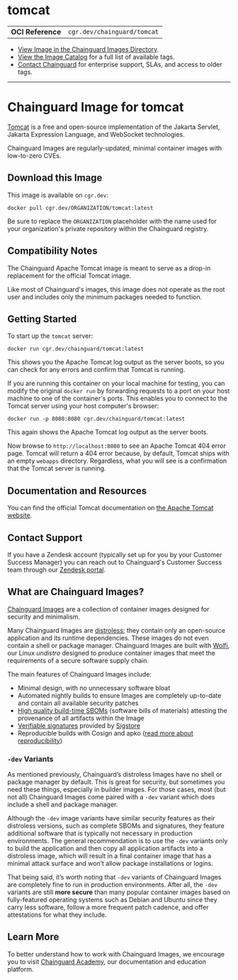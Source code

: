 <!--monopod:start-->
# tomcat
| | |
| - | - |
| **OCI Reference** | `cgr.dev/chainguard/tomcat` |


* [View Image in the Chainguard Images Directory](https://images.chainguard.dev/directory/image/tomcat/overview).
* [View the Image Catalog](https://console.chainguard.dev/images/catalog) for a full list of available tags.
* [Contact Chainguard](https://www.chainguard.dev/chainguard-images) for enterprise support, SLAs, and access to older tags.

---
<!--monopod:end-->

<!--overview:start-->
# Chainguard Image for tomcat

[Tomcat](https://tomcat.apache.org/) is a free and open-source implementation of the Jakarta Servlet, Jakarta Expression Language, and WebSocket technologies.

Chainguard Images are regularly-updated, minimal container images with low-to-zero CVEs.
<!--overview:end-->

<!--getting:start-->
## Download this Image
This image is available on `cgr.dev`:

```
docker pull cgr.dev/ORGANIZATION/tomcat:latest
```

Be sure to replace the `ORGANIZATION` placeholder with the name used for your organization's private repository within the Chainguard registry.
<!--getting:end-->

<!--body:start-->
## Compatibility Notes

The Chainguard Apache Tomcat image is meant to serve as a drop-in replacement for the official Tomcat image.

Like most of Chainguard's images, this image does not operate as the root user and includes only the minimum packages needed to function.

## Getting Started

To start up the `tomcat` server:

```shell
docker run cgr.dev/chainguard/tomcat:latest
```

This shows you the Apache Tomcat log output as the server boots, so you can check for any errors and confirm that Tomcat is running.

If you are running this container on your local machine for testing, you can modify the original `docker run` by forwarding requests to a port on your host machine to one of the container's ports. This enables you to connect to the Tomcat server using your host computer's browser:

```shell
docker run -p 8080:8080 cgr.dev/chainguard/tomcat:latest
```

This again shows the Apache Tomcat log output as the server boots.

Now browse to `http://localhost:8080` to see an Apache Tomcat 404 error page. Tomcat will return a 404 error because, by default, Tomcat ships with an empty `webapps` directory. Regardless, what you will see is a confirmation that the Tomcat server is running.


## Documentation and Resources

You can find the official Tomcat documentation on [the Apache Tomcat website](https://tomcat.apache.org/).

<!--body:end-->

## Contact Support

If you have a Zendesk account (typically set up for you by your Customer Success Manager) you can reach out to Chainguard's Customer Success team through our [Zendesk portal](https://support.chainguard.dev/hc/en-us).

## What are Chainguard Images?

[Chainguard Images](https://www.chainguard.dev/chainguard-images?utm_source=readmes) are a collection of container images designed for security and minimalism.

Many Chainguard Images are [distroless](https://edu.chainguard.dev/chainguard/chainguard-images/getting-started-distroless/); they contain only an open-source application and its runtime dependencies. These images do not even contain a shell or package manager. Chainguard Images are built with [Wolfi](https://edu.chainguard.dev/open-source/wolfi/overview), our Linux _undistro_ designed to produce container images that meet the requirements of a secure software supply chain.

The main features of Chainguard Images include:

* Minimal design, with no unnecessary software bloat
* Automated nightly builds to ensure Images are completely up-to-date and contain all available security patches
* [High quality build-time SBOMs](https://edu.chainguard.dev/chainguard/chainguard-images/working-with-images/retrieve-image-sboms/) (software bills of materials) attesting the provenance of all artifacts within the Image
* [Verifiable signatures](https://edu.chainguard.dev/chainguard/chainguard-images/working-with-images/retrieve-image-sboms/) provided by [Sigstore](https://edu.chainguard.dev/open-source/sigstore/cosign/an-introduction-to-cosign/)
* Reproducible builds with Cosign and apko ([read more about reproducibility](https://www.chainguard.dev/unchained/reproducing-chainguards-reproducible-image-builds))

### `-dev` Variants

As mentioned previously, Chainguard’s distroless Images have no shell or package manager by default. This is great for security, but sometimes you need these things, especially in builder images. For those cases, most (but not all) Chainguard Images come paired with a `-dev` variant which does include a shell and package manager.

Although the `-dev` image variants have similar security features as their distroless versions, such as complete SBOMs and signatures, they feature additional software that is typically not necessary in production environments. The general recommendation is to use the `-dev` variants only to build the application and then copy all application artifacts into a distroless image, which will result in a final container image that has a minimal attack surface and won’t allow package installations or logins.

That being said, it’s worth noting that `-dev` variants of Chainguard Images are completely fine to run in production environments. After all, the `-dev` variants are still **more secure** than many popular container images based on fully-featured operating systems such as Debian and Ubuntu since they carry less software, follow a more frequent patch cadence, and offer attestations for what they include.

## Learn More

To better understand how to work with Chainguard Images, we encourage you to visit [Chainguard Academy](https://edu.chainguard.dev/), our documentation and education platform.